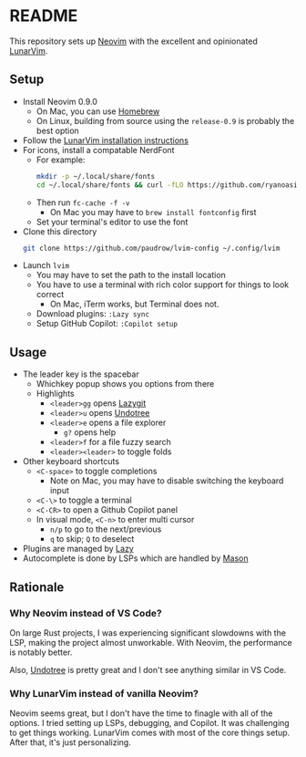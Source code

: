 # README

This repository sets up [Neovim](https://neovim.io/) with the excellent and opinionated [LunarVim](https://www.lunarvim.org/).

## Setup

- Install Neovim 0.9.0
    - On Mac, you can use [Homebrew](https://brew.sh/)
    - On Linux, building from source using the `release-0.9` is probably the best option
- Follow the [LunarVim installation instructions](https://www.lunarvim.org/docs/installation)
- For icons, install a compatable NerdFont
    - For example:
        ```bash
        mkdir -p ~/.local/share/fonts
        cd ~/.local/share/fonts && curl -fLO https://github.com/ryanoasis/nerd-fonts/raw/HEAD/patched-fonts/DroidSansMono/DroidSansMNerdFont-Regular.otf
        ```
    - Then run `fc-cache -f -v`
        - On Mac you may have to `brew install fontconfig` first
    - Set your terminal's editor to use the font
- Clone this directory
    ```bash
    git clone https://github.com/paudrow/lvim-config ~/.config/lvim
    ```
- Launch `lvim`
    - You may have to set the path to the install location
    - You have to use a terminal with rich color support for things to look correct
        - On Mac, iTerm works, but Terminal does not.
    - Download plugins: `:Lazy sync`
    - Setup GitHub Copilot: `:Copilot setup`

## Usage

- The leader key is the spacebar
    - Whichkey popup shows you options from there
    - Highlights
        - `<leader>gg` opens [Lazygit](https://github.com/jesseduffield/lazygit)
        - `<leader>u` opens [Undotree](https://github.com/mbbill/undotree)
        - `<leader>e` opens a file explorer
            - `g?` opens help
        - `<leader>f` for a file fuzzy search
        - `<leader><leader>` to toggle folds
- Other keyboard shortcuts
    - `<C-space>` to toggle completions
        - Note on Mac, you may have to disable switching the keyboard input
    - `<C-\>` to toggle a terminal
    - `<C-CR>` to open a Github Copilot panel
    - In visual mode, `<C-n>` to enter multi cursor
        - `n/p` to go to the next/previous
        - `q` to skip; `Q` to deselect
- Plugins are managed by [Lazy](https://github.com/folke/lazy.nvim)
- Autocomplete is done by LSPs which are handled by [Mason](https://github.com/williamboman/mason.nvim)

## Rationale

### Why Neovim instead of VS Code?

On large Rust projects, I was experiencing significant slowdowns with the LSP, making the project almost unworkable.
With Neovim, the performance is notably better.

Also, [Undotree](https://github.com/mbbill/undotree) is pretty great and I don't see anything similar in VS Code.

### Why LunarVim instead of vanilla Neovim?

Neovim seems great, but I don't have the time to finagle with all of the options.
I tried setting up LSPs, debugging, and Copilot. It was challenging to get things working.
LunarVim comes with most of the core things setup. After that, it's just personalizing.

